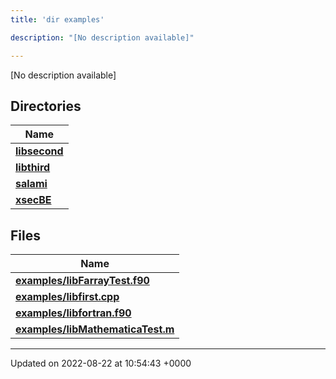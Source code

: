 ```yaml
---
title: 'dir examples'

description: "[No description available]"

---
```







[No description available]

## Directories

| Name           |
| -------------- |
| **[libsecond](/documentation/code/gambit_2-2/files/dir_dff073d442c794c2989394115bec1e2e/#dir-libsecond)**  |
| **[libthird](/documentation/code/gambit_2-2/files/dir_c35c44b862b82d6b9b19a560498428d3/#dir-libthird)**  |
| **[salami](/documentation/code/gambit_2-2/files/dir_69fa228ebecc3dc4f9a2f9d9b10a1247/#dir-salami)**  |
| **[xsecBE](/documentation/code/gambit_2-2/files/dir_a78c512b56e271af296e1e64c966e8c5/#dir-xsecbe)**  |

## Files

| Name           |
| -------------- |
| **[examples/libFarrayTest.f90](/documentation/code/gambit_2-2/files/libfarraytest_8f90/#file-libfarraytest.f90)**  |
| **[examples/libfirst.cpp](/documentation/code/gambit_2-2/files/libfirst_8cpp/#file-libfirst.cpp)**  |
| **[examples/libfortran.f90](/documentation/code/gambit_2-2/files/libfortran_8f90/#file-libfortran.f90)**  |
| **[examples/libMathematicaTest.m](/documentation/code/gambit_2-2/files/libmathematicatest_8m/#file-libmathematicatest.m)**  |






-------------------------------

Updated on 2022-08-22 at 10:54:43 +0000
